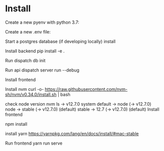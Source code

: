 # Install

Create a new pyenv with python 3.7:

Create a new .env file:

Start a postgres database (if developing locally) install

Install backend
pip install -e .

Run
dispatch db init

Run api
dispatch server run --debug

Install frontend

Install nvm
curl -o- https://raw.githubusercontent.com/nvm-sh/nvm/v0.34.0/install.sh | bash

check node version
nvm ls
-> v12.7.0
system
default -> node (-> v12.7.0)
node -> stable (-> v12.7.0) (default)
stable -> 12.7 (-> v12.7.0) (default)
Install frontend

npm install

install yarn
https://yarnpkg.com/lang/en/docs/install/#mac-stable

Run frontend
yarn run serve
